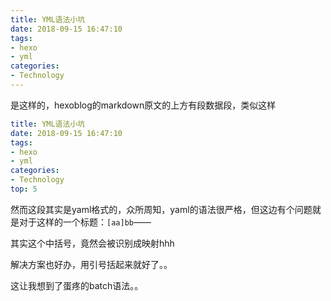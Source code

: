 ```yaml
---
title: YML语法小坑
date: 2018-09-15 16:47:10
tags: 
- hexo
- yml
categories:
- Technology
---
```


是这样的，hexoblog的markdown原文的上方有段数据段，类似这样

```yaml
title: YML语法小坑
date: 2018-09-15 16:47:10
tags: 
- hexo
- yml
categories:
- Technology
top: 5
```

然而这段其实是yaml格式的，众所周知，yaml的语法很严格，但这边有个问题就是对于这样的一个标题：`[aa]bb`——

其实这个中括号，竟然会被识别成映射hhh

解决方案也好办，用引号括起来就好了。。

这让我想到了蛋疼的batch语法。。